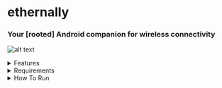 # ethernally

### Your [rooted] Android companion for wireless connectivity

![alt text](https://i.imgur.com/0DEj5A8.png)

<details>
  <summary>Features</summary>
  
* Automatically adds wifi adb connection capability at boot
* Connects through adb via WiFi
* Remembers last known working WiFi IP for fast connection
* Mirrors your screen wirelessly with scrcpy
* Drops you to a wireless shell on the device
* Works in linux/cygwin
* Tackles all scenarios that could get you into issues. It even finds a way when wifi is turned off
</details>


<details>
<summary>Requirements</summary> 

* scrpy installed or set to system PATH (clone from: https://github.com/Genymobile/scrcpy)
* requires the android to be rooted (you can use magisk). This is required to permanently set Android props to allow WiFi adb connections at all times
* It might ask to plug USB cable (device-PC) for resolving potential connectivity issues in USB debugging mode
</details>

<details>
  <summary>How To Run</summary> 
  
```
dos2unix ethernally.sh #might be needed to convert line endings to unix format
chmod +x ethernally.sh #make the script executable
```
>simply run the script from its folder and follow the wizzard guide
```
./ethernally.sh
```
  </details>
